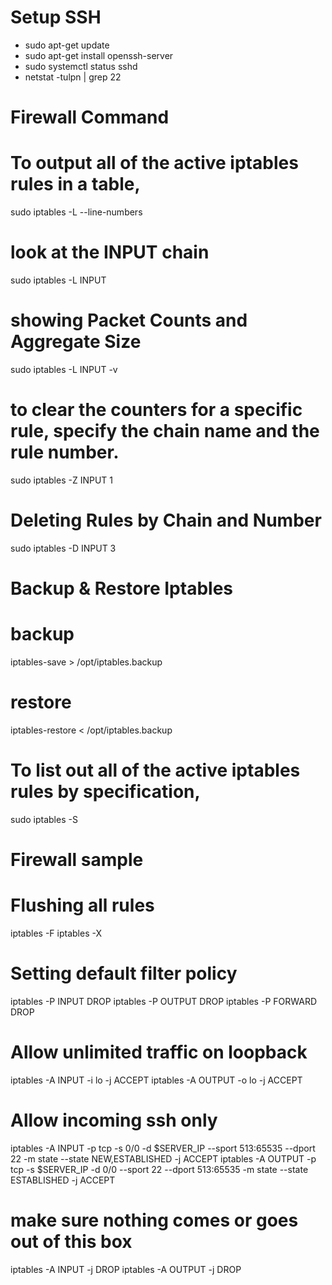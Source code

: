 Setup SSH
==========
- sudo apt-get update
- sudo apt-get install openssh-server
- sudo systemctl status sshd
- netstat -tulpn | grep 22

Firewall Command
====================
# To output all of the active iptables rules in a table,
sudo iptables -L --line-numbers
# look at the INPUT chain
sudo iptables -L INPUT
# showing Packet Counts and Aggregate Size
sudo iptables -L INPUT -v
# to clear the counters for a specific rule, specify the chain name and the rule number.
sudo iptables -Z INPUT 1
# Deleting Rules by Chain and Number
sudo iptables -D INPUT 3


Backup & Restore Iptables
=========================
# backup
iptables-save > /opt/iptables.backup
# restore
iptables-restore < /opt/iptables.backup

# To list out all of the active iptables rules by specification,
sudo iptables -S

Firewall sample
=================
# Flushing all rules
iptables -F
iptables -X
# Setting default filter policy
iptables -P INPUT DROP
iptables -P OUTPUT DROP
iptables -P FORWARD DROP
# Allow unlimited traffic on loopback
iptables -A INPUT -i lo -j ACCEPT
iptables -A OUTPUT -o lo -j ACCEPT
 
# Allow incoming ssh only
iptables -A INPUT -p tcp -s 0/0 -d $SERVER_IP --sport 513:65535 --dport 22 -m state --state NEW,ESTABLISHED -j ACCEPT
iptables -A OUTPUT -p tcp -s $SERVER_IP -d 0/0 --sport 22 --dport 513:65535 -m state --state ESTABLISHED -j ACCEPT
# make sure nothing comes or goes out of this box
iptables -A INPUT -j DROP
iptables -A OUTPUT -j DROP
